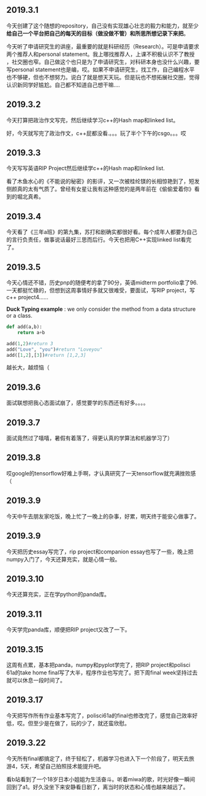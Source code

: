 2019.3.1
-------------

今天创建了这个随想的repository，自己没有实现雄心壮志的毅力和能力，就至少**给自己一个平台把自己的每天的目标（做没做不管）和所思所想记录下来把**。

今天听了申请研究生的讲座，最重要的就是科研经历（Research）。可是申请要求两个推荐人和personal statement。我上哪找推荐人，上课不积极认识不了教授
，社交圈也窄。自己做这个也只是为了申请研究生，对科研本身也没什么兴趣，要写personal statement也是编，哎。如果不申请研究生，找工作，自己编程水平
也不够硬，但也不想努力。说白了就是想天天玩。但是玩也不想拓展社交圈，觉得认识新同学好尴尬。自己都不知道自己想干嘛....



2019.3.2
------------

今天打算把政治作文写完，然后继续学习c++的Hash map和linked list。

好，今天就写完了政治作文，c++屁都没看.。。。玩了半个下午的csgo。。。哎



2019.3.3
-------------

今天写写英语RIP Project然后继续学c++的Hash map和linked list.

看了木鱼水心的《不能说的秘密》的影评，又一次被桂纶镁的长相惊艳到了，短发侧颜真的太有气质了。曾经有女星让我有这种感觉的是两年前在《偷偷爱着你》看到的堀北真希。



2019.3.4
---------

今天看了《三年a班》的第九集，苏打和剧确实都很好看。每个成年人都要为自己的言行负责任，做事说话最好三思而后行。今天也把用C++实现linked list看完了。



2019.3.5
---------

今天心情还不错，历史pnp的随便考的拿了90分，英语midterm portfolio拿了96. 一天都挺忙碌的，但想到这周事情好多就又很难受，要面试，写RIP project，写c++ project4......

**Duck Typing example** : we only consider the method from a data structure or a class.

```python
def add(a,b):
	return a+b

add(1,2)#return 3
add("Love", "you")#return "Loveyou"
add([1,2],[3])#return [1,2,3]
```



越长大，越烦恼（



2019.3.6
--------
面试联想把我心态面试崩了，感觉要学的东西还有好多。。。。

2019.3.7
-------
面试竟然过了嘻嘻，暑假有着落了，得更认真的学算法和机器学习了）

2019.3.8
------
哎google的tensorflow好难上手啊，才认真研究了一天tensorflow就充满挫败感（

2019.3.9
-------
今天中午去朋友家吃饭，晚上忙了一晚上的杂事，好累，明天终于能安心做事了。

2019.3.9
--------
今天把历史essay写完了，rip project和companion essay也写了一些，晚上把numpy入门了，今天还算充实，就是心情一般。

2019.3.10
-----
今天还算充实，正在学python的panda库。

2019.3.11
------
今天学完panda库，顺便把RIP project又改了一下。

2019.3.15
-----
这周有点累，基本把panda，numpy和pyplot学完了，把RIP project和polisci 61a的take home final写了大半，程序作业也写完了。把下周final week坚持过去就可以休息一段时间了。

2019.3.17
-----
今天把写作所有作业基本写完了，polisci61a的final也修改完了，感觉自己效率好低，哎。但至少是在做了，玩的少了，就还蛮欣慰。



2019.3.22
------
今天所有final都搞定了，终于轻松了，机器学习也进入下一个阶段了，明天去旅游4，5天，希望自己拍照技术能提升吧。

看b站看到了一个18岁日本小姐姐为生活奋斗。听着miwa的歌，时光好像一瞬间回到了a1。好久没坐下来安静看日剧了，离当时的状态和心情也越来越远了。

